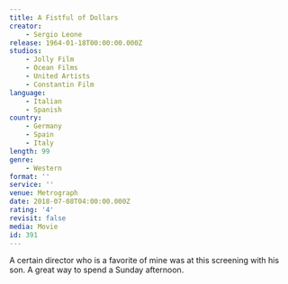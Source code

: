 ```yaml
---
title: A Fistful of Dollars
creator:
    - Sergio Leone
release: 1964-01-18T00:00:00.000Z
studios:
    - Jolly Film
    - Ocean Films
    - United Artists
    - Constantin Film
language:
    - Italian
    - Spanish
country:
    - Germany
    - Spain
    - Italy
length: 99
genre:
    - Western
format: ''
service: ''
venue: Metrograph
date: 2018-07-08T04:00:00.000Z
rating: '4'
revisit: false
media: Movie
id: 391
---
```


A certain director who is a favorite of mine was at this screening with his son. A great way to spend a Sunday afternoon.
